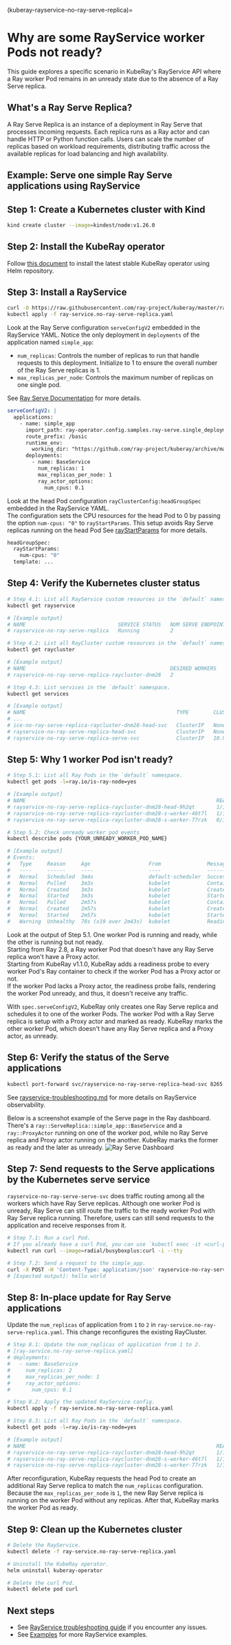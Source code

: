 (kuberay-rayservice-no-ray-serve-replica)=

# Why are some RayService worker Pods not ready?

This guide explores a specific scenario in KubeRay's RayService API where a Ray worker Pod remains in an unready state due to the absence of a Ray Serve replica.

## What's a Ray Serve Replica?

A Ray Serve Replica is an instance of a deployment in Ray Serve that processes incoming requests. Each replica runs as a Ray actor and can handle HTTP or Python function calls. Users can scale the number of replicas based on workload requirements, distributing traffic across the available replicas for load balancing and high availability.  

## Example: Serve one simple Ray Serve applications using RayService

## Step 1: Create a Kubernetes cluster with Kind

```sh
kind create cluster --image=kindest/node:v1.26.0
```

## Step 2: Install the KubeRay operator

Follow [this document](kuberay-operator-deploy) to install the latest stable KubeRay operator using Helm repository.

## Step 3: Install a RayService

```sh
curl -O https://raw.githubusercontent.com/ray-project/kuberay/master/ray-operator/config/samples/ray-service.no-ray-serve-replica.yaml
kubectl apply -f ray-service.no-ray-serve-replica.yaml
```

Look at the Ray Serve configuration `serveConfigV2` embedded in the RayService YAML. Notice the only deployment in `deployments` of the application named `simple_app`:
  * `num_replicas`: Controls the number of replicas to run that handle requests to this deployment. Initialize to 1 to ensure the overall number of the Ray Serve replicas is 1.
  * `max_replicas_per_node`: Controls the maximum number of replicas on one single pod.  

See [Ray Serve Documentation](https://docs.ray.io/en/master/serve/configure-serve-deployment.html) for more details.
```yaml
serveConfigV2: |
  applications:
    - name: simple_app
      import_path: ray-operator.config.samples.ray-serve.single_deployment_dag:DagNode
      route_prefix: /basic
      runtime_env:
        working_dir: "https://github.com/ray-project/kuberay/archive/master.zip"
      deployments:
        - name: BaseService
          num_replicas: 1
          max_replicas_per_node: 1
          ray_actor_options:
            num_cpus: 0.1
```

Look at the head Pod configuration `rayClusterConfig:headGroupSpec` embedded in the RayService YAML.  
The configuration sets the CPU resources for the head Pod to 0 by passing the option `num-cpus: "0"` to `rayStartParams`. This setup avoids Ray Serve replicas running on the head Pod
See [rayStartParams](https://github.com/ray-project/kuberay/blob/master/docs/guidance/rayStartParams.md) for more details.  
```sh
headGroupSpec:
  rayStartParams:
    num-cpus: "0"
  template: ...
```

## Step 4: Verify the Kubernetes cluster status

```sh
# Step 4.1: List all RayService custom resources in the `default` namespace.
kubectl get rayservice

# [Example output]
# NAME                              SERVICE STATUS   NUM SERVE ENDPOINTS
# rayservice-no-ray-serve-replica   Running          2

# Step 4.2: List all RayCluster custom resources in the `default` namespace.
kubectl get raycluster

# [Example output]
# NAME                                               DESIRED WORKERS   AVAILABLE WORKERS   CPUS   MEMORY   GPUS   STATUS   AGE
# rayservice-no-ray-serve-replica-raycluster-dnm28   2                 2                   1      6Gi      0               87s

# Step 4.3: List services in the `default` namespace.
kubectl get services

# [Example output]
# NAME                                                 TYPE        CLUSTER-IP    EXTERNAL-IP   PORT(S)                                         AGE
# ...
# ice-no-ray-serve-replica-raycluster-dnm28-head-svc   ClusterIP   None          <none>        10001/TCP,8265/TCP,6379/TCP,8080/TCP,8000/TCP   3m22s
# rayservice-no-ray-serve-replica-head-svc             ClusterIP   None          <none>        10001/TCP,8265/TCP,6379/TCP,8080/TCP,8000/TCP   3m1s
# rayservice-no-ray-serve-replica-serve-svc            ClusterIP   10.96.8.250   <none>        8000/TCP                                        3m1s
```

## Step 5: Why 1 worker Pod isn't ready?

```sh
# Step 5.1: List all Ray Pods in the `default` namespace.
kubectl get pods -l=ray.io/is-ray-node=yes

# [Example output]
# NAME                                                              READY   STATUS    RESTARTS   AGE
# rayservice-no-ray-serve-replica-raycluster-dnm28-head-9h2qt       1/1     Running   0          2m21s
# rayservice-no-ray-serve-replica-raycluster-dnm28-s-worker-46t7l   1/1     Running   0          2m21s
# rayservice-no-ray-serve-replica-raycluster-dnm28-s-worker-77rzk   0/1     Running   0          2m20s

# Step 5.2: Check unready worker pod events
kubectl describe pods {YOUR_UNREADY_WORKER_POD_NAME}

# [Example output]
# Events:
#   Type     Reason     Age                   From               Message
#   ----     ------     ----                  ----               -------
#   Normal   Scheduled  3m4s                  default-scheduler  Successfully assigned default/rayservice-no-ray-serve-replica-raycluster-dnm28-s-worker-77rzk to kind-control-plane
#   Normal   Pulled     3m3s                  kubelet            Container image "rayproject/ray:2.41.0" already present on machine
#   Normal   Created    3m3s                  kubelet            Created container wait-gcs-ready
#   Normal   Started    3m3s                  kubelet            Started container wait-gcs-ready
#   Normal   Pulled     2m57s                 kubelet            Container image "rayproject/ray:2.41.0" already present on machine
#   Normal   Created    2m57s                 kubelet            Created container ray-worker
#   Normal   Started    2m57s                 kubelet            Started container ray-worker
#   Warning  Unhealthy  78s (x19 over 2m43s)  kubelet            Readiness probe failed: success
```

Look at the output of Step 5.1. One worker Pod is running and ready, while the other is running but not ready.  
Starting from Ray 2.8, a Ray worker Pod that doesn't have any Ray Serve replica won't have a Proxy actor.  
Starting from KubeRay v1.1.0, KubeRay adds a readiness probe to every worker Pod's Ray container to check if the worker Pod has a Proxy actor or not.  
If the worker Pod lacks a Proxy actor, the readiness probe fails, rendering the worker Pod unready, and thus, it doesn't receive any traffic.  

With `spec.serveConfigV2`, KubeRay only creates one Ray Serve replica and schedules it to one of the worker Pods.
The worker Pod with a Ray Serve replica is setup with a Proxy actor and marked as ready.
KubeRay marks the other worker Pod, which doesn't have any Ray Serve replica and a Proxy actor, as unready.

## Step 6: Verify the status of the Serve applications

```sh
kubectl port-forward svc/rayservice-no-ray-serve-replica-head-svc 8265:8265
```

See [rayservice-troubleshooting.md](kuberay-raysvc-troubleshoot) for more details on RayService observability.  

Below is a screenshot example of the Serve page in the Ray dashboard.  
There's a `ray::ServeReplica::simple_app::BaseService` and a `ray::ProxyActor` running on one of the worker pod, while no Ray Serve replica and Proxy actor running on the another. KubeRay marks the former as ready and the later as unready.
  ![Ray Serve Dashboard](../images/rayservice-no-ray-serve-replica-dashboard.png)

## Step 7: Send requests to the Serve applications by the Kubernetes serve service

`rayservice-no-ray-serve-serve-svc` does traffic routing among all the workers which have Ray Serve replicas.
Although one worker Pod is unready, Ray Serve can still route the traffic to the ready worker Pod with Ray Serve replica running. Therefore, users can still send requests to the application and receive responses from it.

```sh
# Step 7.1: Run a curl Pod.
# If you already have a curl Pod, you can use `kubectl exec -it <curl-pod> -- sh` to access the Pod.
kubectl run curl --image=radial/busyboxplus:curl -i --tty

# Step 7.2: Send a request to the simple_app.
curl -X POST -H 'Content-Type: application/json' rayservice-no-ray-serve-replica-serve-svc:8000/basic
# [Expected output]: hello world
```

## Step 8: In-place update for Ray Serve applications

Update the `num_replicas` of application from `1` to `2` in `ray-service.no-ray-serve-replica.yaml`. This change reconfigures the existing RayCluster.

```sh
# Step 8.1: Update the num_replicas of application from 1 to 2.
# [ray-service.no-ray-serve-replica.yaml]
# deployments:
#   - name: BaseService
#     num_replicas: 2
#     max_replicas_per_node: 1
#     ray_actor_options:
#       num_cpus: 0.1

# Step 8.2: Apply the updated RayService config.
kubectl apply -f ray-service.no-ray-serve-replica.yaml

# Step 8.3: List all Ray Pods in the `default` namespace.
kubectl get pods -l=ray.io/is-ray-node=yes

# [Example output]
# NAME                                                              READY   STATUS    RESTARTS   AGE
# rayservice-no-ray-serve-replica-raycluster-dnm28-head-9h2qt       1/1     Running   0          46m
# rayservice-no-ray-serve-replica-raycluster-dnm28-s-worker-46t7l   1/1     Running   0          46m
# rayservice-no-ray-serve-replica-raycluster-dnm28-s-worker-77rzk   1/1     Running   0          46m
```

After reconfiguration, KubeRay requests the head Pod to create an additional Ray Serve replica to match the `num_replicas` configuration. Because the `max_replicas_per_node` is `1`, the new Ray Serve replica is running on the worker Pod without any replicas. After that, KubeRay marks the worker Pod as ready.

## Step 9: Clean up the Kubernetes cluster

```sh
# Delete the RayService.
kubectl delete -f ray-service.no-ray-serve-replica.yaml

# Uninstall the KubeRay operator.
helm uninstall kuberay-operator

# Delete the curl Pod.
kubectl delete pod curl
```

## Next steps

* See [RayService troubleshooting guide](kuberay-raysvc-troubleshoot) if you encounter any issues.
* See [Examples](kuberay-examples) for more RayService examples.

